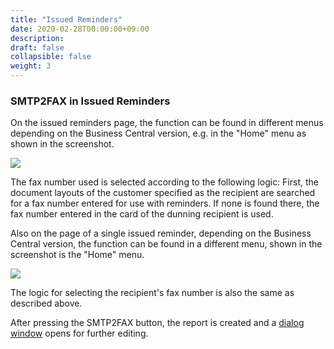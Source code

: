 ```yaml
---
title: "Issued Reminders"
date: 2020-02-28T00:00:00+09:00
description: 
draft: false
collapsible: false
weight: 3
---
```

### SMTP2FAX in Issued Reminders

On the issued reminders page, the function can be found in different menus depending on the Business Central version, e.g. in the "Home" menu as shown in the screenshot. 

![](images/apps/smtp2fax/en/SMTP2FAX_issReminders.png)

The fax number used is selected according to the following logic: 
First, the document layouts of the customer specified as the recipient are searched for a fax number entered for use with reminders.
If none is found there, the fax number entered in the card of the dunning recipient is used. 

Also on the page of a single issued reminder, depending on the Business Central version, the function can be found in a different menu, shown in the screenshot is the "Home" menu. 

![](images/apps/smtp2fax/en/SMTP2FAX_issReminder.png)

The logic for selecting the recipient's fax number is also the same as described above. 

After pressing the SMTP2FAX button, the report is created and a [dialog window](en-us/apps/smtp2fax/working-with-smtp2fax/smtp2faxdialog/) opens for further editing. 